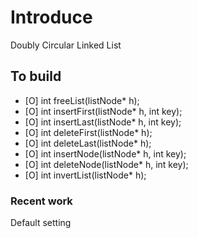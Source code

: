 # Introduce
Doubly Circular Linked List

## To build
- [O] int freeList(listNode* h);
- [O] int insertFirst(listNode* h, int key);
- [O] int insertLast(listNode* h, int key);
- [O] int deleteFirst(listNode* h);
- [O] int deleteLast(listNode* h);
- [O] int insertNode(listNode* h, int key);
- [O] int deleteNode(listNode* h, int key);
- [O] int invertList(listNode* h);



### Recent work
Default setting